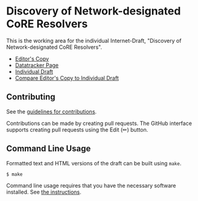 # Discovery of Network-designated CoRE Resolvers

This is the working area for the individual Internet-Draft, "Discovery of Network-designated CoRE Resolvers".

* [Editor's Copy](https://anr-bmbf-pivot.github.io/draft-lenders-core-coap-dtls-svcb/#go.draft-lenders-core-dnr.html)
* [Datatracker Page](https://datatracker.ietf.org/doc/draft-lenders-core-coap-dtls-svcb)
* [Individual Draft](https://datatracker.ietf.org/doc/html/draft-lenders-core-coap-dtls-svcb)
* [Compare Editor's Copy to Individual Draft](https://anr-bmbf-pivot.github.io/draft-lenders-core-coap-dtls-svcb/#go.draft-lenders-core-dnr.diff)


## Contributing

See the
[guidelines for contributions](https://github.com/anr-bmbf-pivot/draft-lenders-core-coap-dtls-svcb/blob//CONTRIBUTING.md).

Contributions can be made by creating pull requests.
The GitHub interface supports creating pull requests using the Edit (✏) button.


## Command Line Usage

Formatted text and HTML versions of the draft can be built using `make`.

```sh
$ make
```

Command line usage requires that you have the necessary software installed.  See
[the instructions](https://github.com/martinthomson/i-d-template/blob/main/doc/SETUP.md).

